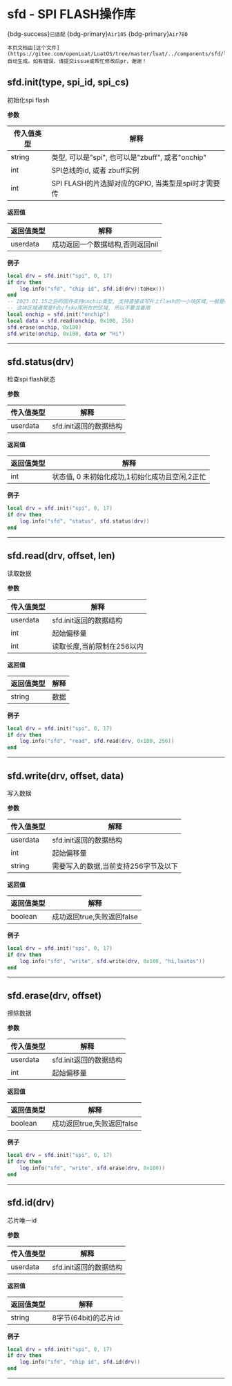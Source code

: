 # sfd - SPI FLASH操作库

{bdg-success}`已适配` {bdg-primary}`Air105` {bdg-primary}`Air780`

```{note}
本页文档由[这个文件](https://gitee.com/openLuat/LuatOS/tree/master/luat/../components/sfd/luat_lib_sfd.c)自动生成。如有错误，请提交issue或帮忙修改后pr，谢谢！
```


## sfd.init(type, spi_id, spi_cs)



初始化spi flash

**参数**

|传入值类型|解释|
|-|-|
|string|类型, 可以是"spi", 也可以是"zbuff", 或者"onchip"|
|int|SPI总线的id, 或者 zbuff实例|
|int|SPI FLASH的片选脚对应的GPIO, 当类型是spi时才需要传|

**返回值**

|返回值类型|解释|
|-|-|
|userdata|成功返回一个数据结构,否则返回nil|

**例子**

```lua
local drv = sfd.init("spi", 0, 17)
if drv then
    log.info("sfd", "chip id", sfd.id(drv):toHex())
end
-- 2023.01.15之后的固件支持onchip类型, 支持直接读写片上flash的一小块区域,一般是64k
-- 这块区域通常是fdb/fskv库所在的区域, 所以不要混着用
local onchip = sfd.init("onchip")
local data = sfd.read(onchip, 0x100, 256)
sfd.erase(onchip, 0x100)
sfd.write(onchip, 0x100, data or "Hi")


```

---

## sfd.status(drv)



检查spi flash状态

**参数**

|传入值类型|解释|
|-|-|
|userdata|sfd.init返回的数据结构|

**返回值**

|返回值类型|解释|
|-|-|
|int|状态值, 0 未初始化成功,1初始化成功且空闲,2正忙|

**例子**

```lua
local drv = sfd.init("spi", 0, 17)
if drv then
    log.info("sfd", "status", sfd.status(drv))
end

```

---

## sfd.read(drv, offset, len)



读取数据

**参数**

|传入值类型|解释|
|-|-|
|userdata|sfd.init返回的数据结构|
|int|起始偏移量|
|int|读取长度,当前限制在256以内|

**返回值**

|返回值类型|解释|
|-|-|
|string|数据|

**例子**

```lua
local drv = sfd.init("spi", 0, 17)
if drv then
    log.info("sfd", "read", sfd.read(drv, 0x100, 256))
end

```

---

## sfd.write(drv, offset, data)



写入数据

**参数**

|传入值类型|解释|
|-|-|
|userdata|sfd.init返回的数据结构|
|int|起始偏移量|
|string|需要写入的数据,当前支持256字节及以下|

**返回值**

|返回值类型|解释|
|-|-|
|boolean|成功返回true,失败返回false|

**例子**

```lua
local drv = sfd.init("spi", 0, 17)
if drv then
    log.info("sfd", "write", sfd.write(drv, 0x100, "hi,luatos"))
end

```

---

## sfd.erase(drv, offset)



擦除数据

**参数**

|传入值类型|解释|
|-|-|
|userdata|sfd.init返回的数据结构|
|int|起始偏移量|

**返回值**

|返回值类型|解释|
|-|-|
|boolean|成功返回true,失败返回false|

**例子**

```lua
local drv = sfd.init("spi", 0, 17)
if drv then
    log.info("sfd", "write", sfd.erase(drv, 0x100))
end

```

---

## sfd.id(drv)



芯片唯一id

**参数**

|传入值类型|解释|
|-|-|
|userdata|sfd.init返回的数据结构|

**返回值**

|返回值类型|解释|
|-|-|
|string|8字节(64bit)的芯片id|

**例子**

```lua
local drv = sfd.init("spi", 0, 17)
if drv then
    log.info("sfd", "chip id", sfd.id(drv))
end

```

---

